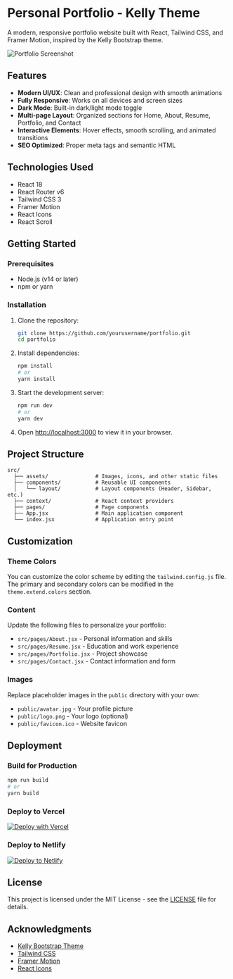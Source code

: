 # Personal Portfolio - Kelly Theme

A modern, responsive portfolio website built with React, Tailwind CSS, and Framer Motion, inspired by the Kelly Bootstrap theme.

![Portfolio Screenshot](./public/screenshot.png)

## Features

- **Modern UI/UX**: Clean and professional design with smooth animations
- **Fully Responsive**: Works on all devices and screen sizes
- **Dark Mode**: Built-in dark/light mode toggle
- **Multi-page Layout**: Organized sections for Home, About, Resume, Portfolio, and Contact
- **Interactive Elements**: Hover effects, smooth scrolling, and animated transitions
- **SEO Optimized**: Proper meta tags and semantic HTML

## Technologies Used

- React 18
- React Router v6
- Tailwind CSS 3
- Framer Motion
- React Icons
- React Scroll

## Getting Started

### Prerequisites

- Node.js (v14 or later)
- npm or yarn

### Installation

1. Clone the repository:
   ```bash
   git clone https://github.com/yourusername/portfolio.git
   cd portfolio
   ```

2. Install dependencies:
   ```bash
   npm install
   # or
   yarn install
   ```

3. Start the development server:
   ```bash
   npm run dev
   # or
   yarn dev
   ```

4. Open [http://localhost:3000](http://localhost:3000) to view it in your browser.

## Project Structure

```
src/
  ├── assets/               # Images, icons, and other static files
  ├── components/           # Reusable UI components
  │   └── layout/           # Layout components (Header, Sidebar, etc.)
  ├── context/              # React context providers
  ├── pages/                # Page components
  ├── App.jsx               # Main application component
  └── index.jsx             # Application entry point
```

## Customization

### Theme Colors

You can customize the color scheme by editing the `tailwind.config.js` file. The primary and secondary colors can be modified in the `theme.extend.colors` section.

### Content

Update the following files to personalize your portfolio:

- `src/pages/About.jsx` - Personal information and skills
- `src/pages/Resume.jsx` - Education and work experience
- `src/pages/Portfolio.jsx` - Project showcase
- `src/pages/Contact.jsx` - Contact information and form

### Images

Replace placeholder images in the `public` directory with your own:

- `public/avatar.jpg` - Your profile picture
- `public/logo.png` - Your logo (optional)
- `public/favicon.ico` - Website favicon

## Deployment

### Build for Production

```bash
npm run build
# or
yarn build
```

### Deploy to Vercel

[![Deploy with Vercel](https://vercel.com/button)](https://vercel.com/new/clone?repository-url=https%3A%2F%2Fgithub.com%2Fyourusername%2Fportfolio)

### Deploy to Netlify

[![Deploy to Netlify](https://www.netlify.com/img/deploy/button.svg)](https://app.netlify.com/start/deploy?repository=https://github.com/yourusername/portfolio)

## License

This project is licensed under the MIT License - see the [LICENSE](LICENSE) file for details.

## Acknowledgments

- [Kelly Bootstrap Theme](https://github.com/themewagon/kelly)
- [Tailwind CSS](https://tailwindcss.com/)
- [Framer Motion](https://www.framer.com/motion/)
- [React Icons](https://react-icons.github.io/react-icons/)
